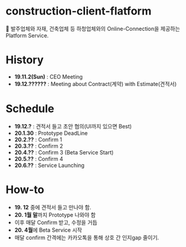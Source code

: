 # construction-client-flatform
 :construction: 발주업체와 자재, 건축업체 등 하청업체와의 Online-Connection을 제공하는 Platform Service.

# History
- **19.11.2(Sun)** : CEO Meeting
- **19.12.??????** : Meeting about Contract(계약) with Estimate(견적서)

# Schedule
- **19.12.?** : 견적서 들고 초안 협의(UI까지 있으면 Best)
- **20.1.30** : Prototype DeadLine
- **20.2.??** : Confirm 1 
- **20.3.??** : Confirm 2
- **20.4.??** : Confirm 3 (Beta Service Start)
- **20.5.??** : Confirm 4 
- **20.6.??** : Service Launching

# How-to
- **19. 12** 중에 견적서 들고 만나야 함.
- **20. 1월 말**까지 Prototype 나와야 함
- 이후 매달 Confirm 받고, 수정을 거듭
- **20. 4월**에 Beta Service 시작 
- 매달 confirm 간격에는 카카오톡을 통해 상호 간 인지gap 줄이기.
